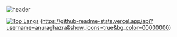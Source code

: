![header](https://capsule-render.vercel.app/api?type=venom&color=random&text=Abyssmash&animation=twinkling&fontsize=40&fontColor=FF9BF5&desc=Hello,Stranger?&descSize=20&descAlign=70&descAlignY=80)

[![Top Langs](https://github-readme-stats.vercel.app/api/top-langs/?username=anuraghazra&layout=donut)](https://github.com/anuraghazra/github-readme-stats)
(https://github-readme-stats.vercel.app/api?username=anuraghazra&show_icons=true&bg_color=00000000)
